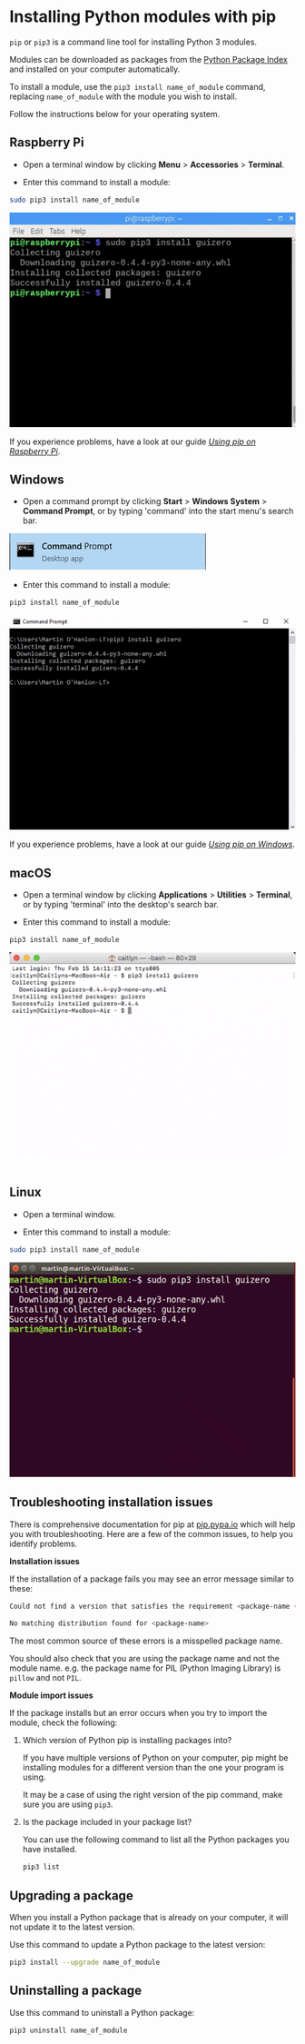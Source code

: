 # Installing Python modules with pip

`pip` or `pip3` is a command line tool for installing Python 3 modules.

Modules can be downloaded as packages from the [Python Package Index](https://pypi.python.org/pypi) and installed on your computer automatically.

To install a module, use the `pip3 install name_of_module` command, replacing `name_of_module` with the module you wish to install.

Follow the instructions below for your operating system.

## Raspberry Pi

+ Open a terminal window by clicking **Menu** > **Accessories** > **Terminal**.

+ Enter this command to install a module:

```bash
sudo pip3 install name_of_module
```

![pi pip install](images/pi_pip_install.gif)

If you experience problems, have a look at our guide [_Using pip on Raspberry Pi_](https://projects.raspberrypi.org/en/projects/using-pip-on-raspberry-pi).

## Windows

+ Open a command prompt by clicking **Start** > **Windows System** > **Command Prompt**, or by typing 'command' into the start menu's search bar.

![windows command prompt](images/windows_command_prompt_app.PNG)

+ Enter this command to install a module:

```bash
pip3 install name_of_module
```

![windows pip install](images/windows_pip_install.gif)

If you experience problems, have a look at our guide [_Using pip on Windows_](https://projects.raspberrypi.org/en/projects/using-pip-on-windows).

## macOS

+ Open a terminal window by clicking **Applications** > **Utilities** > **Terminal**, or by typing 'terminal' into the desktop's search bar.

+ Enter this command to install a module:

```bash
pip3 install name_of_module
```

![mac pip install](images/mac_pip_install.gif)

## Linux

+ Open a terminal window.

+ Enter this command to install a module:

```bash
sudo pip3 install name_of_module
```

![linux pip install](images/linux_pip_install.gif)

## Troubleshooting installation issues

There is comprehensive documentation for pip at [pip.pypa.io](https://pip.pypa.io) which will help you with troubleshooting. Here are a few of the common issues, to help you identify problems.

**Installation issues**

If the installation of a package fails you may see an error message similar to these:

```bash
Could not find a version that satisfies the requirement <package-name (from versions: )>
```

```bash
No matching distribution found for <package-name>
```

The most common source of these errors is a misspelled package name.

You should also check that you are using the package name and not the module name. e.g. the package name for PIL (Python Imaging Library) is `pillow` and not `PIL`.

**Module import issues**

If the package installs but an error occurs when you try to import the module, check the following:

1. Which version of Python pip is installing packages into?

    If you have multiple versions of Python on your computer, pip might be installing modules for a different version than the one your program is using.

    It may be a case of using the right version of the pip command, make sure you are using `pip3`.

2. Is the package included in your package list?

    You can use the following command to list all the Python packages you have installed.

    ```bash
    pip3 list
    ```

## Upgrading a package

When you install a Python package that is already on your computer, it will not update it to the latest version.

Use this command to update a Python package to the latest version:

```bash
pip3 install --upgrade name_of_module 
```

## Uninstalling a package

Use this command to uninstall a Python package:

```bash
pip3 uninstall name_of_module
```
